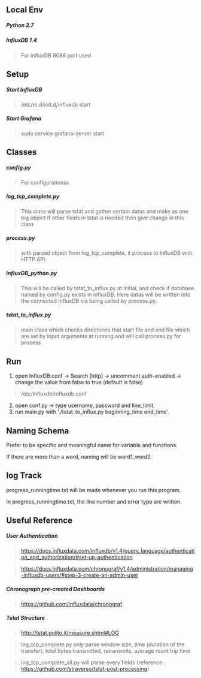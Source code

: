 ## Local Env

##### Python 2.7

##### InfluxDB 1.4

> For influxDB 8086 port used

## Setup

##### Start InfluxDB

> /etc/rc.d/init.d/influxdb start

##### Start Grafana

> sudo service grafana-server start

## Classes

##### config.py

> For configurationss

##### log_tcp_complete.py

> This class will parse tstat and gather certain datas and make as one big object
> If other fields in tstat is needed then give change in this class

##### process.py

> with parsed object from log_tcp_complete, it process to InfluxDB with HTTP API.

##### influxDB_python.py

> This will be called by tstat_to_influx.py at initial, and check if database named by config.py exists in influxDB.
> Here datas will be written into the connected InfluxDB via being called by process.py.

##### tstat_to_influx.py

> main class which checks directories that start file and end file which are set by input arguments at running and will call process.py for process

## Run

1. open InfluxDB.conf -> Search [http] -> uncomment auth-enabled -> change the value from false to true (default is false)
> /etc/influxdb/influxdb.conf
2. open conf.py -> type username, password and line_limit.
3. run main.py with './tstat_to_influx.py beginning_time end_time'.


## Naming Schema

Prefer to be specific and meaningful name for variable and functions.

If there are more than a word, naming will be word1_word2.

## log Track

progress_runningtime.txt will be made whenever you run this program.

In progress_runningtime.txt, the line number and error type are written.

## Useful Reference

##### User Authentication

> https://docs.influxdata.com/influxdb/v1.4/query_language/authentication_and_authorization/#set-up-authentication

> https://docs.influxdata.com/chronograf/v1.4/administration/managing-influxdb-users/#step-3-create-an-admin-user

##### Chronograph pre-created Dashboards

> https://github.com/influxdata/chronograf

##### Tstat Structure

> http://tstat.polito.it/measure.shtml#LOG

> log_tcp_complete.py only parse window size, time (duration of the transfer), total bytes transmitted, retransmits, average rount trip time

> log_tcp_complete_all.py will parse every fields (reference : https://github.com/straverso/tstat-post-processing)
